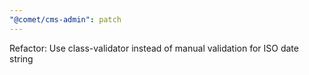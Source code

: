 ```yaml
---
"@comet/cms-admin": patch
---
```


Refactor: Use class-validator instead of manual validation for ISO date string
